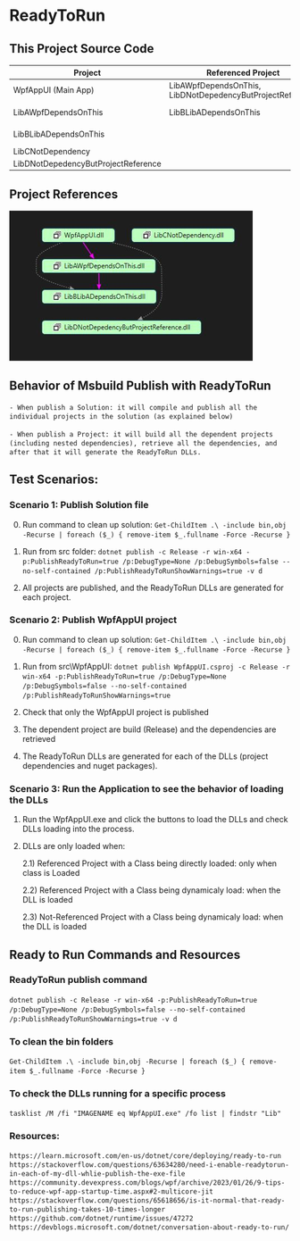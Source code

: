 # ReadyToRun


## This Project Source Code

| Project |      Referenced Project      |  Nuget Packages |
|---|---|---|
| WpfAppUI (Main App)	|  LibAWpfDependsOnThis, LibDNotDepedencyButProjectReference | Newtonsoft.Json, Moq |
| LibAWpfDependsOnThis |    LibBLibADependsOnThis   |   Newtonsoft.Json, Castle.Core |
| LibBLibADependsOnThis |  |  Newtonsoft.Json, Azure.Core   |
| LibCNotDependency |  |     |
| LibDNotDepedencyButProjectReference | | Polly |

## Project References

![Project References]( ./img/projectreferences.jpg)

## Behavior of Msbuild Publish with ReadyToRun

	- When publish a Solution: it will compile and publish all the individual projects in the solution (as explained below)
	
	- When publish a Project: it will build all the dependent projects (including nested dependencies), retrieve all the dependencies, and after that it will generate the ReadyToRun DLLs.


## Test Scenarios:

### Scenario 1: Publish Solution file

0) Run command to clean up solution: ``Get-ChildItem .\ -include bin,obj -Recurse | foreach ($_) { remove-item $_.fullname -Force -Recurse }``

1) Run from src folder: ``dotnet publish -c Release -r win-x64 -p:PublishReadyToRun=true /p:DebugType=None /p:DebugSymbols=false --no-self-contained /p:PublishReadyToRunShowWarnings=true -v d``

2) All projects are published, and the ReadyToRun DLLs are generated for each project.

### Scenario 2: Publish WpfAppUI project

0) Run command to clean up solution: ``Get-ChildItem .\ -include bin,obj -Recurse | foreach ($_) { remove-item $_.fullname -Force -Recurse }``

1) Run from src\WpfAppUI: ``dotnet publish WpfAppUI.csproj -c Release -r win-x64 -p:PublishReadyToRun=true /p:DebugType=None /p:DebugSymbols=false --no-self-contained /p:PublishReadyToRunShowWarnings=true``

2) Check that only the WpfAppUI project is published

3) The dependent project are build (Release) and the dependencies are retrieved

4) The ReadyToRun DLLs are generated for each of the DLLs (project dependencies and nuget packages).

### Scenario 3: Run the Application to see the behavior of loading the DLLs

1) Run the WpfAppUI.exe and click the buttons to load the DLLs and check DLLs loading into the process.

2) DLLs are only loaded when:

	2.1) Referenced Project with a Class being directly loaded: only when class is Loaded

	2.2) Referenced Project with a Class being dynamicaly load: when the DLL is loaded

	2.3) Not-Referenced Project with a Class being dynamicaly load: when the DLL is loaded

## Ready to Run Commands and Resources


### ReadyToRun publish command

``dotnet publish -c Release -r win-x64 -p:PublishReadyToRun=true /p:DebugType=None /p:DebugSymbols=false --no-self-contained /p:PublishReadyToRunShowWarnings=true -v d``

### To clean the bin folders

``Get-ChildItem .\ -include bin,obj -Recurse | foreach ($_) { remove-item $_.fullname -Force -Recurse }``

### To check the DLLs running for a specific process

``tasklist /M /fi "IMAGENAME eq WpfAppUI.exe" /fo list | findstr "Lib"``

### Resources:
	https://learn.microsoft.com/en-us/dotnet/core/deploying/ready-to-run
	https://stackoverflow.com/questions/63634280/need-i-enable-readytorun-in-each-of-my-dll-whlie-publish-the-exe-file
	https://community.devexpress.com/blogs/wpf/archive/2023/01/26/9-tips-to-reduce-wpf-app-startup-time.aspx#2-multicore-jit
	https://stackoverflow.com/questions/65618656/is-it-normal-that-ready-to-run-publishing-takes-10-times-longer
	https://github.com/dotnet/runtime/issues/47272
	https://devblogs.microsoft.com/dotnet/conversation-about-ready-to-run/

